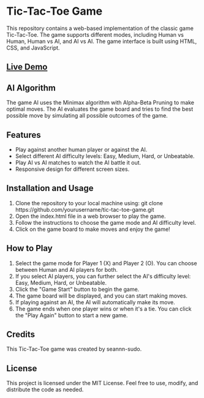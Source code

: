 <h1>Tic-Tac-Toe Game</h1>
This repository contains a web-based implementation of the classic game Tic-Tac-Toe. The game supports different modes, including Human vs Human, Human vs AI, and AI vs AI. The game interface is built using HTML, CSS, and JavaScript.
<h2><a href ="https://seannn-sudo.github.io/project-tic-tac-toe-ai/" >Live Demo</a></h2>
<h2>AI Algorithm</h2>
The game AI uses the Minimax algorithm with Alpha-Beta Pruning to make optimal moves. The AI evaluates the game board and tries to find the best possible move by simulating all possible outcomes of the game.
<h2>Features</h2>
<ul>
    <li>Play against another human player or against the AI.</li>
    <li>Select different AI difficulty levels: Easy, Medium, Hard, or Unbeatable.</li>
    <li>Play AI vs AI matches to watch the AI battle it out.</li>
    <li>Responsive design for different screen sizes.</li>
</ul>
<h2>Installation and Usage</h2>
<ol>
    <li>Clone the repository to your local machine using: git clone https://github.com/yourusername/tic-tac-toe-game.git</li>
    <li>Open the index.html file in a web browser to play the game.</li>
    <li>Follow the instructions to choose the game mode and AI difficulty level.</li>
    <li>Click on the game board to make moves and enjoy the game!</li>
</ol>
<h2>How to Play</h2>
<ol>
    <li>Select the game mode for Player 1 (X) and Player 2 (O). You can choose between Human and AI players for both.</li>
    <li>If you select AI players, you can further select the AI's difficulty level: Easy, Medium, Hard, or Unbeatable.</li>
    <li>Click the "Game Start" button to begin the game.</li>
    <li>The game board will be displayed, and you can start making moves.</li>
    <li>If playing against an AI, the AI will automatically make its move.</li>
    <li>The game ends when one player wins or when it's a tie. You can click the "Play Again" button to start a new game.</li>
</ol>

<h2>Credits</h2>
This Tic-Tac-Toe game was created by seannn-sudo.
<h2>License</h2>
This project is licensed under the MIT License. Feel free to use, modify, and distribute the code as needed.
